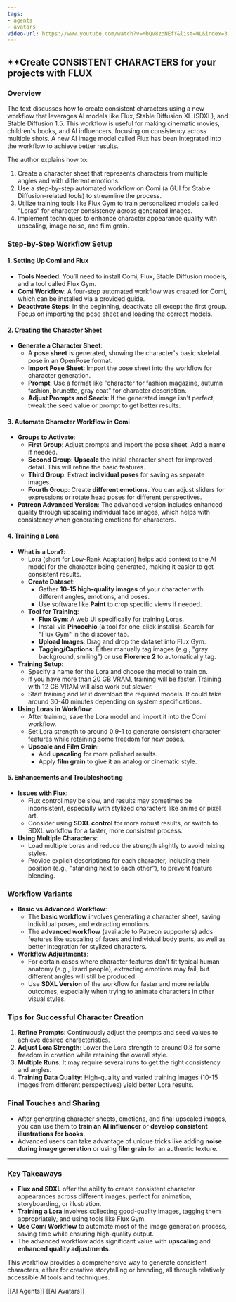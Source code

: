 ```yaml
---
tags:
- agents
- avatars
video-url: https://www.youtube.com/watch?v=MbQv8zoNEfY&list=WL&index=3
---
```

## **Create CONSISTENT CHARACTERS for your projects with FLUX

### **Overview**

The text discusses how to create consistent characters using a new workflow that leverages AI models like Flux, Stable Diffusion XL (SDXL), and Stable Diffusion 1.5. This workflow is useful for making cinematic movies, children's books, and AI influencers, focusing on consistency across multiple shots. A new AI image model called Flux has been integrated into the workflow to achieve better results.

The author explains how to:

1. Create a character sheet that represents characters from multiple angles and with different emotions.
2. Use a step-by-step automated workflow on Comi (a GUI for Stable Diffusion-related tools) to streamline the process.
3. Utilize training tools like Flux Gym to train personalized models called "Loras" for character consistency across generated images.
4. Implement techniques to enhance character appearance quality with upscaling, image noise, and film grain.

### **Step-by-Step Workflow Setup**

#### **1. Setting Up Comi and Flux**

- **Tools Needed**: You’ll need to install Comi, Flux, Stable Diffusion models, and a tool called Flux Gym.
- **Comi Workflow**: A four-step automated workflow was created for Comi, which can be installed via a provided guide.
- **Deactivate Steps**: In the beginning, deactivate all except the first group. Focus on importing the pose sheet and loading the correct models.

#### **2. Creating the Character Sheet**

- **Generate a Character Sheet**:
  - A **pose sheet** is generated, showing the character's basic skeletal pose in an OpenPose format.
  - **Import Pose Sheet**: Import the pose sheet into the workflow for character generation.
  - **Prompt**: Use a format like "character for fashion magazine, autumn fashion, brunette, gray coat" for character description.
  - **Adjust Prompts and Seeds**: If the generated image isn't perfect, tweak the seed value or prompt to get better results.

#### **3. Automate Character Workflow in Comi**

- **Groups to Activate**:
  - **First Group**: Adjust prompts and import the pose sheet. Add a name if needed.
  - **Second Group**: **Upscale** the initial character sheet for improved detail. This will refine the basic features.
  - **Third Group**: Extract **individual poses** for saving as separate images.
  - **Fourth Group**: Create **different emotions**. You can adjust sliders for expressions or rotate head poses for different perspectives.
- **Patreon Advanced Version**: The advanced version includes enhanced quality through upscaling individual face images, which helps with consistency when generating emotions for characters.

#### **4. Training a Lora**

- **What is a Lora?**:
  - Lora (short for Low-Rank Adaptation) helps add context to the AI model for the character being generated, making it easier to get consistent results.
  - **Create Dataset**:
    - Gather **10-15 high-quality images** of your character with different angles, emotions, and poses.
    - Use software like **Paint** to crop specific views if needed.
  - **Tool for Training**:
    - **Flux Gym**: A web UI specifically for training Loras.
    - Install via **Pinocchio** (a tool for one-click installs). Search for "Flux Gym" in the discover tab.
    - **Upload Images**: Drag and drop the dataset into Flux Gym.
    - **Tagging/Captions**: Either manually tag images (e.g., "gray background, smiling") or use **Florence 2** to automatically tag.
- **Training Setup**:
  - Specify a name for the Lora and choose the model to train on.
  - If you have more than 20 GB VRAM, training will be faster. Training with 12 GB VRAM will also work but slower.
  - Start training and let it download the required models. It could take around 30-40 minutes depending on system specifications.
- **Using Loras in Workflow**:
  - After training, save the Lora model and import it into the Comi workflow.
  - Set Lora strength to around 0.9-1 to generate consistent character features while retaining some freedom for new poses.
  - **Upscale and Film Grain**:
    - Add **upscaling** for more polished results.
    - Apply **film grain** to give it an analog or cinematic style.

#### **5. Enhancements and Troubleshooting**

- **Issues with Flux**:
  - Flux control may be slow, and results may sometimes be inconsistent, especially with stylized characters like anime or pixel art.
  - Consider using **SDXL control** for more robust results, or switch to SDXL workflow for a faster, more consistent process.
- **Using Multiple Characters**:
  - Load multiple Loras and reduce the strength slightly to avoid mixing styles.
  - Provide explicit descriptions for each character, including their position (e.g., "standing next to each other"), to prevent feature blending.

### **Workflow Variants**

- **Basic vs Advanced Workflow**:
  - The **basic workflow** involves generating a character sheet, saving individual poses, and extracting emotions.
  - The **advanced workflow** (available to Patreon supporters) adds features like upscaling of faces and individual body parts, as well as better integration for stylized characters.
- **Workflow Adjustments**:
  - For certain cases where character features don’t fit typical human anatomy (e.g., lizard people), extracting emotions may fail, but different angles will still be produced.
  - Use **SDXL Version** of the workflow for faster and more reliable outcomes, especially when trying to animate characters in other visual styles.

### **Tips for Successful Character Creation**

1. **Refine Prompts**: Continuously adjust the prompts and seed values to achieve desired characteristics.
2. **Adjust Lora Strength**: Lower the Lora strength to around 0.8 for some freedom in creation while retaining the overall style.
3. **Multiple Runs**: It may require several runs to get the right consistency and angles.
4. **Training Data Quality**: High-quality and varied training images (10-15 images from different perspectives) yield better Lora results.

### **Final Touches and Sharing**

- After generating character sheets, emotions, and final upscaled images, you can use them to **train an AI influencer** or **develop consistent illustrations for books**.
- Advanced users can take advantage of unique tricks like adding **noise during image generation** or using **film grain** for an authentic texture.

---

### **Key Takeaways**

- **Flux and SDXL** offer the ability to create consistent character appearances across different images, perfect for animation, storyboarding, or illustration.
- **Training a Lora** involves collecting good-quality images, tagging them appropriately, and using tools like Flux Gym.
- **Use Comi Workflow** to automate most of the image generation process, saving time while ensuring high-quality output.
- The advanced workflow adds significant value with **upscaling** and **enhanced quality adjustments**.

This workflow provides a comprehensive way to generate consistent characters, either for creative storytelling or branding, all through relatively accessible AI tools and techniques.

[[AI Agents]]  [[AI Avatars]]
